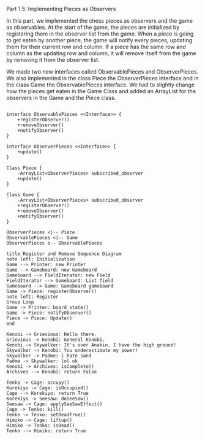 Part 1.5: Implementing Pieces as Observers

In this part, we implemented the chess pieces as observers and the game as observables. At the start
of the game, the pieces are initialized by registering them in the observer list from the game. When a piece is 
going to get eaten by another piece, the game will notify every pieces, updating them for their current row and column.
If a piece has the same row and column as the updating row and column, it will remove itself from the
game by removing it from the observer list. 

We made two new interfaces called ObservablePieces and ObserverPieces. We also implemented in the class
Piece the ObserverPieces interface and in the class Game the ObservablePieces interface. We had to slightly
change how the pieces get eaten in the Game Class and added an ArrayList for the observers in the Game and
the Piece class.

 

```puml

interface ObservablePieces <<Interface>> {
    +registerObserver()
    +removeObserver()
    +notifyObserver()
}

interface ObserverPieces <<Interface>> {
    +update()
}

Class Piece {
    -ArrayList<ObserverPieces> subscribed_observer
    +update()
}

Class Game {
    -ArrayList<ObserverPieces> subscribed_observer
    +registerObserver()
    +removeObserver()
    +notifyObserver()
}

ObserverPieces <|-- Piece
ObservablePieces <|-- Game
ObserverPieces o-- ObservablePieces

```

```puml
title Register and Remove Sequence Diagram
note left: Initialization
Game --> Printer: new Printer
Game --> Gameboard: new Gameboard
Gameboard --> FieldIterator: new Field
FieldIterator --> Gameboard: List field
Gameboard --> Game: Gameboard gameboard
Game -> Piece: registerObserver()
note left: Register
Group Loop
Game -> Printer: board_state()
Game -> Piece: notifyObserver()
Piece -> Piece: Update()
end
```

```puml
Kenobi -> Grievious: Hello there.
Grievious -> Kenobi: General Kenobi. 
Kenobi -> Skywalker: It's over Anakin. I have the high ground!
Skywalker -> Kenobi: You underestimate my power!
Skywalker -> Padme: i hate sand
Padme -> Skywalker: lol ok
Kenobi -> Archives: isComplete()
Archives --> Kenobi: return False
```
```puml
Tenko -> Cage: occupy()
Korekiyo -> Cage: isOccupied()
Cage --> Korekiyo: return True
Korekiyo -> Seesaw: doSeeSaw()
Seesaw -> Cage: applySeeSawEffect()
Cage -> Tenko: kill()
Tenko -> Tenko: setDeadTrue()
Himiko -> Cage: liftup()
Himiko -> Tenko: isDead()
Tenko --> Himiko: return True 
```